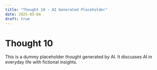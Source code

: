 ```yaml
---
title: "Thought 10 - AI Generated Placeholder"
date: 2025-05-04
draft: true
---
```


# Thought 10

This is a dummy placeholder thought generated by AI. It discusses AI in everyday life with fictional insights.
